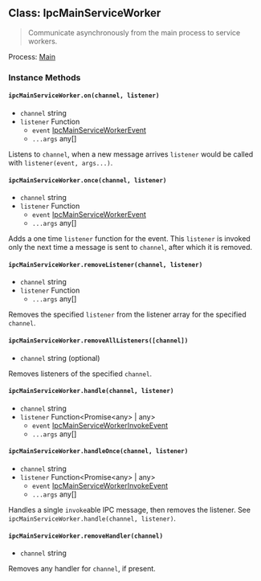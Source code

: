 ## Class: IpcMainServiceWorker

> Communicate asynchronously from the main process to service workers.

Process: [Main](../glossary.md#main-process)

### Instance Methods

#### `ipcMainServiceWorker.on(channel, listener)`

* `channel` string
* `listener` Function
  * `event` [IpcMainServiceWorkerEvent][ipc-main-service-worker-event]
  * `...args` any[]

Listens to `channel`, when a new message arrives `listener` would be called with
`listener(event, args...)`.

#### `ipcMainServiceWorker.once(channel, listener)`

* `channel` string
* `listener` Function
  * `event` [IpcMainServiceWorkerEvent][ipc-main-service-worker-event]
  * `...args` any[]

Adds a one time `listener` function for the event. This `listener` is invoked
only the next time a message is sent to `channel`, after which it is removed.

#### `ipcMainServiceWorker.removeListener(channel, listener)`

* `channel` string
* `listener` Function
  * `...args` any[]

Removes the specified `listener` from the listener array for the specified
`channel`.

#### `ipcMainServiceWorker.removeAllListeners([channel])`

* `channel` string (optional)

Removes listeners of the specified `channel`.

#### `ipcMainServiceWorker.handle(channel, listener)`

* `channel` string
* `listener` Function\<Promise\<any\> | any\>
  * `event` [IpcMainServiceWorkerInvokeEvent][ipc-main-service-worker-invoke-event]
  * `...args` any[]

#### `ipcMainServiceWorker.handleOnce(channel, listener)`

* `channel` string
* `listener` Function\<Promise\<any\> | any\>
  * `event` [IpcMainServiceWorkerInvokeEvent][ipc-main-service-worker-invoke-event]
  * `...args` any[]

Handles a single `invoke`able IPC message, then removes the listener. See
`ipcMainServiceWorker.handle(channel, listener)`.

#### `ipcMainServiceWorker.removeHandler(channel)`

* `channel` string

Removes any handler for `channel`, if present.

[ipc-main-service-worker-event]:../api/structures/ipc-main-service-worker-event.md
[ipc-main-service-worker-invoke-event]:../api/structures/ipc-main-service-worker-invoke-event.md
